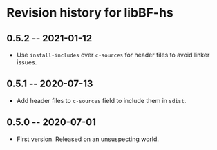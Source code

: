# Revision history for libBF-hs

## 0.5.2 -- 2021-01-12

* Use `install-includes` over `c-sources` for header files to avoid linker
  issues.

## 0.5.1 -- 2020-07-13

* Add header files to `c-sources` field to include them in `sdist`.

## 0.5.0 -- 2020-07-01

* First version. Released on an unsuspecting world.
